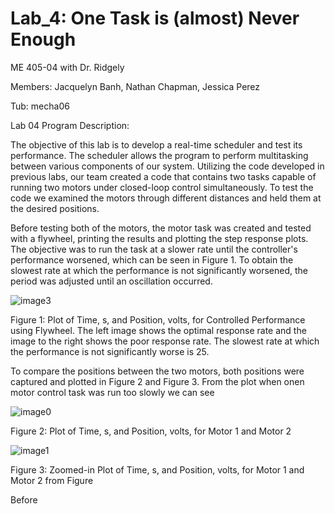 # Lab_4: One Task is (almost) Never Enough

ME 405-04 with Dr. Ridgely

Members: Jacquelyn Banh, Nathan Chapman, Jessica Perez

Tub: mecha06

Lab 04 Program Description:

The objective of this lab is to develop a real-time scheduler and test its performance. The scheduler allows the program to perform multitasking between various components of our system. Utilizing the code developed in previous labs, our team created a code that contains two tasks capable of running two motors under closed-loop control simultaneously. To test the code we examined the motors through different distances and held them at the desired positions. 

Before testing both of the motors, the motor task was created and tested with a flywheel, printing the results and plotting the step response plots. The objective was to run the task at a slower rate until the controller's performance worsened, which can be seen in Figure 1. To obtain the slowest rate at which the performance is not significantly worsened, the period was adjusted until an oscillation occurred. 

![image3](https://github.com/NathanCo2/Lab_4/assets/156122419/eb932449-82f5-4941-acce-ae79ec47e3e9)

Figure 1: Plot of Time, s, and Position, volts, for Controlled Performance using Flywheel. The left image shows the optimal response rate and the image to the right shows the poor response rate. The slowest rate at which the performance is not significantly worse is 25.  

To compare the positions between the two motors, both positions were captured and plotted in Figure 2 and Figure 3. From the plot when onen motor control task was run too slowly we can see

![image0](https://github.com/NathanCo2/Lab_4/assets/156122419/4ae39982-bd4c-48e7-91cb-c5445c1f4d76)

Figure 2: Plot of Time, s, and Position, volts, for Motor 1 and Motor 2

![image1](https://github.com/NathanCo2/Lab_4/assets/156122419/ad1a4b9d-0043-488f-a7cb-f872176cb579)

Figure 3: Zoomed-in Plot of Time, s, and Position, volts, for Motor 1 and Motor 2 from Figure 

Before 

